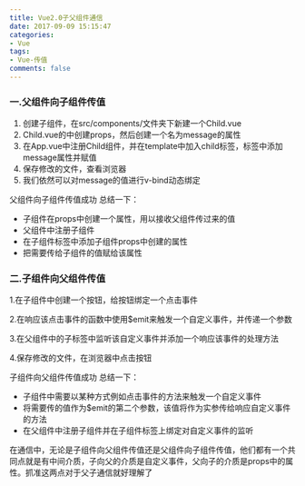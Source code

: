 ```yaml
---
title: Vue2.0子父组件通信
date: 2017-09-09 15:15:47
categories:
- Vue
tags:
- Vue-传值
comments: false
---
```


### 一.父组件向子组件传值

1. 创建子组件，在src/components/文件夹下新建一个Child.vue
1. Child.vue的中创建props，然后创建一个名为message的属性
1. 在App.vue中注册Child组件，并在template中加入child标签，标签中添加message属性并赋值
1. 保存修改的文件，查看浏览器
1. 我们依然可以对message的值进行v-bind动态绑定


父组件向子组件传值成功
总结一下：

- 子组件在props中创建一个属性，用以接收父组件传过来的值
- 父组件中注册子组件
- 在子组件标签中添加子组件props中创建的属性
- 把需要传给子组件的值赋给该属性

### 二.子组件向父组件传值
1.在子组件中创建一个按钮，给按钮绑定一个点击事件



2.在响应该点击事件的函数中使用$emit来触发一个自定义事件，并传递一个参数



3.在父组件中的子标签中监听该自定义事件并添加一个响应该事件的处理方法



4.保存修改的文件，在浏览器中点击按钮



子组件向父组件传值成功
总结一下：

- 子组件中需要以某种方式例如点击事件的方法来触发一个自定义事件
- 将需要传的值作为$emit的第二个参数，该值将作为实参传给响应自定义事件的方法
- 在父组件中注册子组件并在子组件标签上绑定对自定义事件的监听

在通信中，无论是子组件向父组件传值还是父组件向子组件传值，他们都有一个共同点就是有中间介质，子向父的介质是自定义事件，父向子的介质是props中的属性。抓准这两点对于父子通信就好理解了